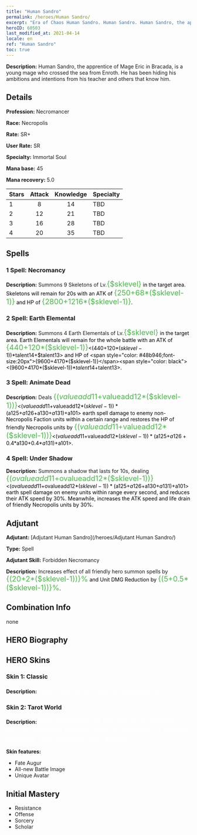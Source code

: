 ```yaml
---
title: "Human Sandro"
permalink: /heroes/Human Sandro/
excerpt: "Era of Chaos Human Sandro. Human Sandro. Human Sandro, the apprentice of Mage Eric in Bracada, is a young mage who crossed the sea from Enroth. He has been hiding his ambitions and intentions from his teacher and others that know him."
heroID: 60503
last_modified_at: 2021-04-14
locale: en
ref: "Human Sandro"
toc: true
---
```

 **Description:** Human Sandro, the apprentice of Mage Eric in Bracada, is a young mage who crossed the sea from Enroth. He has been hiding his ambitions and intentions from his teacher and others that know him.
## Details
 **Profession:** Necromancer

 **Race:** Necropolis

 **Rate:** SR+

 **User Rate:** SR

 **Specialty:** Immortal Soul

 **Mana base:** 45

 **Mana recovery:** 5.0


  | Stars   |     Attack     |    Knowledge   |      Specialty     |
  |---------|:---------------:|:---------------:|--------------------|
  |    1    | 8 | 14 | TBD |
  |    2    | 12 | 21 | TBD |
  |    3    | 16 | 28 | TBD |
  |    4    | 20 | 35 | TBD |

## Spells
### 1 Spell: Necromancy
 **Description:** Summons 9 Skeletons of Lv.<span style="color: #48b946;font-size:20px">{$sklevel}</span><span style="color: black"> in the target area. Skeletons will remain for 20s with an ATK of <span style="color: #48b946;font-size:20px">{250+68*($sklevel-1)}</span><span style="color: black"> and HP of <span style="color: #48b946;font-size:20px">{2800+1216*($sklevel-1)}</span><span style="color: black">.

### 2 Spell: Earth Elemental
 **Description:** Summons 4 Earth Elementals of Lv.<span style="color: #48b946;font-size:20px">{$sklevel}</span><span style="color: black"> in the target area. Earth Elementals will remain for the whole battle with an ATK of <span style="color: #48b946;font-size:20px">{440+120*($sklevel-1)}</span><span style="color: black"><(440+120*($sklevel-1))*$talent14+$talent13> and HP of <span style="color: #48b946;font-size:20px">{9600+4170*($sklevel-1)}</span><span style="color: black"><(9600+4170*($sklevel-1))*$talent14+$talent13>.

### 3 Spell: Animate Dead
 **Description:** Deals <span style="color: #48b946;font-size:20px">{($valueadd11+$valueadd12*($sklevel-1))}</span><span style="color: black"><($valueadd11+$valueadd12*($sklevel-1))*($a125+$a126+$a130+$a131)+$a101> earth spell damage to enemy non-Necropolis Faction units within a certain range and restores the HP of friendly Necropolis units by <span style="color: #48b946;font-size:20px">{($valueadd11+$valueadd12*($sklevel-1))}</span><span style="color: black"><($valueadd11+$valueadd12*($sklevel-1))*($a125+$a126+0.4*$a130+0.4*$a131)+$a101>.

### 4 Spell: Under Shadow
 **Description:** Summons a shadow that lasts for 10s, dealing <span style="color: #48b946;font-size:20px">{($ovalueadd11+$ovalueadd12*($sklevel-1))}</span><span style="color: black"><($ovalueadd11+$ovalueadd12*($sklevel-1))*($a125+$a126+$a130+$a131)+$a101> earth spell damage on enemy units within range every second, and reduces their ATK speed by 30%. Meanwhile, increases the ATK speed and life drain of friendly Necropolis units by 30%.


## Adjutant

 **Adjutant:**  [Adjutant Human Sandro](/heroes/Adjutant Human Sandro/) 

 **Type:**  Spell 

 **Adjutant Skill:**  Forbidden Necromancy 

 **Description:** Increases effect of all friendly hero summon spells by <span style="color: #48b946;font-size:20px">{(20+2*($sklevel-1))}%</span><span style="color: black"> and Unit DMG Reduction by <span style="color: #48b946;font-size:20px">{(5+0.5*($sklevel-1))}%</span><span style="color: black">.

## Combination Info

  none
## HERO Biography

## HERO Skins
### Skin 1: **Classic**

 **Description:** <span style="color: #ffffff;font-size:20px">Fate? My life will not be decided by it.</span>


### Skin 2: **Tarot World**

 **Description:** <span style="color: #ffffff;font-size:20px">You are already at the \"Door of Dreams\", but you must be patient. Wait for a chance, a special moment. You will meet your dream.</span>

 **Skin features:** 

   - Fate Augur
   - All-new Battle Image
   - Unique Avatar


## Initial Mastery
   - Resistance
   - Offense
   - Sorcery
   - Scholar

